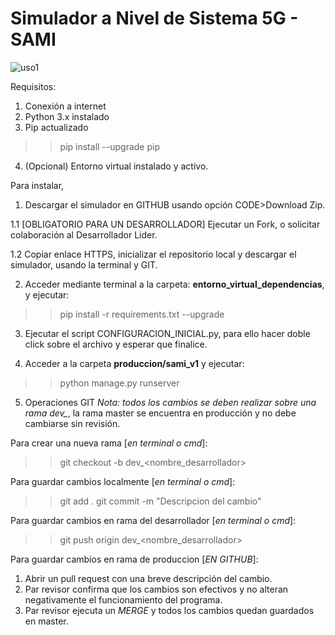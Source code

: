 # Simulador a Nivel de Sistema 5G - SAMI


![uso1](https://user-images.githubusercontent.com/31525189/175200317-4015a753-c892-42eb-a0c3-c7353d2d91e0.png)

Requisitos:
1. Conexión a internet
2. Python 3.x instalado
3. Pip actualizado
  >>pip install --upgrade pip
4. (Opcional) Entorno virtual instalado y activo.

Para instalar, 
1. Descargar el simulador en GITHUB usando opción CODE>Download Zip.

  1.1 [OBLIGATORIO PARA UN DESARROLLADOR] Ejecutar un Fork, o solicitar colaboración al Desarrollador Lider.
  
  1.2 Copiar enlace HTTPS, inicializar el repositorio local y descargar el simulador, usando la terminal y GIT.
  
2. Acceder mediante terminal a la carpeta: **entorno_virtual_dependencias**, y ejecutar:
>>pip install -r requirements.txt --upgrade

3. Ejecutar el script CONFIGURACION_INICIAL.py, para ello hacer doble click sobre el archivo y esperar que finalice. 

4. Acceder a la carpeta **produccion/sami_v1** y ejecutar:
>>python manage.py runserver

5. Operaciones GIT
*Nota: todos los cambios se deben realizar sobre una rama dev_*, la rama master se encuentra en producción y no debe cambiarse sin revisión.

  Para crear una nueva rama [_en terminal o cmd_]:
  >>git checkout -b dev_<nombre_desarrollador>
  
  Para guardar cambios localmente [_en terminal o cmd_]:
  >>git add .
  >>git commit -m "Descripcion del cambio"
  
  Para guardar cambios en rama del desarrollador [_en terminal o cmd_]:
  >>git push origin dev_<nombre_desarrollador>

  Para guardar cambios en rama de produccion [_EN GITHUB_]:
  1. Abrir un pull request con una breve descripción del cambio.
  2. Par revisor confirma que los cambios son efectivos y no alteran negativamente el funcionamiento del programa.
  3. Par revisor ejecuta un _MERGE_ y todos los cambios quedan guardados en master.


